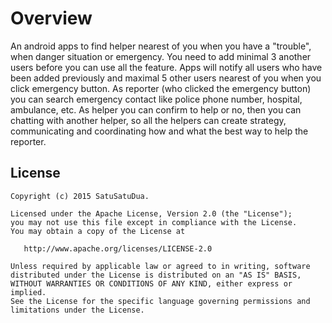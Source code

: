 # Overview

An android apps to find helper nearest of you when you have a "trouble", when danger situation or emergency. 
You need to add minimal 3 another users before you can use all the feature. Apps will notify all users who have been added previously and maximal 5 other users nearest of you when you click emergency button. As reporter (who clicked the emergency button) you can search emergency contact like police phone number, hospital, ambulance, etc. As helper you can confirm to help or no, then you can chatting with another helper, so all the helpers can create strategy, communicating and coordinating how and what the best way to help the reporter.

License
-------
    Copyright (c) 2015 SatuSatuDua.
    
    Licensed under the Apache License, Version 2.0 (the "License");
    you may not use this file except in compliance with the License.
    You may obtain a copy of the License at

       http://www.apache.org/licenses/LICENSE-2.0

    Unless required by applicable law or agreed to in writing, software
    distributed under the License is distributed on an "AS IS" BASIS,
    WITHOUT WARRANTIES OR CONDITIONS OF ANY KIND, either express or implied.
    See the License for the specific language governing permissions and
    limitations under the License.
